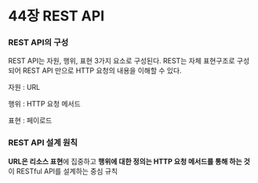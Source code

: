 # 44장 REST API

### REST API의 구성

REST API는 자원, 행위, 표현 3가지 요소로 구성된다. REST는 자체 표현구조로 구성되어 REST API 만으로 HTTP 요청의 내용을 이해할 수 있다.

자원 : URL

행위 : HTTP 요청 메서드

표현 : 페이로드

### REST API 설계 원칙

**URL은 리소스 표현**에 집중하고 **행위에 대한 정의는 HTTP 요청 메서드를 통해 하는 것**이 RESTful API를 설계하는 중심 규칙